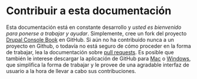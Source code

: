 # Contribuir a esta documentación
Esta documentación está en constante desarrollo y *usted es bienvenido para ponerse a trabajar y ayudar*. Simplemente, cree un fork del proyecto [Drupal Console Book](https://github.com/hechoendrupal/drupal-console-book "(esta documentación)") en GitHub. Si aún no ha contribuido nunca a un proyecto en Github, o todavía no está seguro de cómo proceder en la forma de trabajar, lea la documentación sobre [pull requests](https://help.github.com/articles/using-pull-requests/). 
Es posible que también le interese descargar la aplicación de GitHub para [Mac](https://mac.github.com) o [Windows](https://windows.github.com), que simplifica la forma de trabajar y le provee de una agradable interfaz de usuario a la hora de llevar a cabo sus contribuciones.
